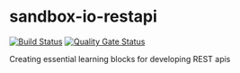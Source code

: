# sandbox-io-restapi
[![Build Status](https://travis-ci.com/karlgodoy/sandbox-io-restapi.svg?branch=master)](https://travis-ci.com/karlgodoy/sandbox-io-restapi)
[![Quality Gate Status](https://sonarcloud.io/api/project_badges/measure?project=karlgodoy_sandbox-io-restapi&metric=alert_status)](https://sonarcloud.io/dashboard?id=karlgodoy_sandbox-io-restapi)

Creating essential learning blocks for developing REST apis

